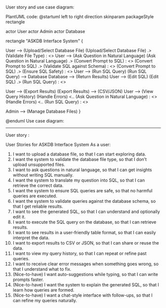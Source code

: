 User story and use case diagram:

PlantUML code:
@startuml
left to right direction
skinparam packageStyle rectangle

actor User
actor Admin
actor Database

rectangle "ASKDB Interface System" {

  User --> (Upload/Select Database File)
  (Upload/Select Database File) .> (Validate File Type) : <<include>>
  User --> (Ask Question in Natural Language)
  (Ask Question in Natural Language) .> (Convert Prompt to SQL) : <<include>>
  (Convert Prompt to SQL) .> (Validate SQL against Schema) : <<include>>
  (Convert Prompt to SQL) .> (Ensure SQL Safety) : <<include>>
  User --> (Run SQL Query)
  (Run SQL Query) --> Database
  Database --> (Return Results)
  User --> (Edit SQL)
  (Edit SQL) .> (Run SQL Query) : <<extend>>

  User --> (Export Results)
  (Export Results) --> (CSV/JSON)
  User --> (View Query History)
  (Handle Errors) <.. (Ask Question in Natural Language) : <<extend>>
  (Handle Errors) <.. (Run SQL Query) : <<extend>>

  Admin --> (Manage Database Files)
}

@enduml
Use case diagram:
 
---------------------------------------------------------------------------------------

User story :

User Stories for ASKDB Interface System
As a user:
1.	I want to upload a database file, so that I can start exploring data.
2.	I want the system to validate the database file type, so that I don’t upload unsupported files.
3.	I want to ask questions in natural language, so that I can get insights without writing SQL manually.
4.	I want the system to translate my question into SQL, so that I can retrieve the correct data.
5.	I want the system to ensure SQL queries are safe, so that no harmful queries are executed.
6.	I want the system to validate queries against the database schema, so that I get reliable results.
7.	I want to see the generated SQL, so that I can understand and optionally edit it.
8.	I want to execute the SQL query on the database, so that I can retrieve results.
9.	I want to see results in a user-friendly table format, so that I can easily interpret the data.
10.	I want to export results to CSV or JSON, so that I can share or reuse the data.
11.	I want to view my query history, so that I can repeat or refine past queries.
12.	I want to receive clear error messages when something goes wrong, so that I understand what to fix.
13.	(Nice-to-have) I want auto-suggestions while typing, so that I can write prompts faster.
14.	(Nice-to-have) I want the system to explain the generated SQL, so that I learn how queries are formed.
15.	(Nice-to-have) I want a chat-style interface with follow-ups, so that I can refine my queries naturally.

